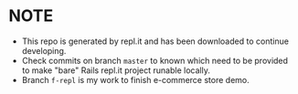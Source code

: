 # NOTE

- This repo is generated by repl.it and has been downloaded to continue developing.
- Check commits on branch `master` to known which need to be provided to make "bare" Rails repl.it project runable locally.
- Branch `f-repl` is my work to finish e-commerce store demo.
